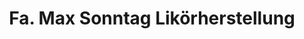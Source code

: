 ---
title: "Fa. Max Sonntag Likörherstellung"
url: /sehmatal/fa-max-sonntag-likoerherstellung/
shop: Getränke
---